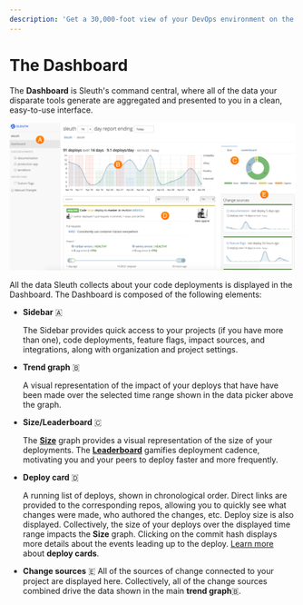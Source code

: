 ```yaml
---
description: 'Get a 30,000-foot view of your DevOps environment on the Dashboard.'
---
```


# The Dashboard

The **Dashboard** is Sleuth's command central, where all of the data your disparate tools generate are aggregated and presented to you in a clean, easy-to-use interface. 

![](.gitbook/assets/dashboard-with-size.png)

All the data Sleuth collects about your code deployments is displayed in the Dashboard. The Dashboard is composed of the following elements: 

* **Sidebar** 🇦 

  The Sidebar provides quick access to your projects \(if you have more than one\), code deployments, feature flags, impact sources, and integrations, along with organization and project settings. 

* **Trend graph** 🇧 

  A visual representation of the impact of your deploys that have have been made over the selected time range shown in the data picker above the graph.

* **Size/Leaderboard** 🇨 

  The [**Size**](integrations-1/terminology.md#size) graph provides a visual representation of the size of your deployments. The [**Leaderboard**](integrations-1/terminology.md#leaderboard) gamifies deployment cadence, motivating you and your peers to deploy faster and more frequently. 

* **Deploy card** 🇩 

  A running list of deploys, shown in chronological order. Direct links are provided to the corresponding repos, allowing you to quickly see what changes were made, who authored the changes, etc. Deploy size is also displayed. Collectively, the size of your deploys over the displayed time range impacts the **Size** graph. Clicking on the commit hash displays more details about the events leading up to the deploy. [Learn more](integrations-1/terminology.md#deploy-cards) about **deploy cards**. 

* **Change sources** 🇪 All of the sources of change connected to your project are displayed here. Collectively, all of the change sources combined drive the data shown in the main **trend graph**🇧.

